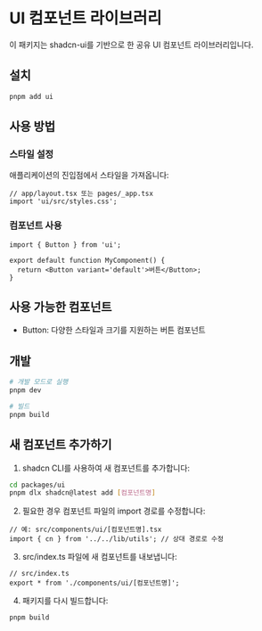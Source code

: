 # UI 컴포넌트 라이브러리

이 패키지는 shadcn-ui를 기반으로 한 공유 UI 컴포넌트 라이브러리입니다.

## 설치

```bash
pnpm add ui
```

## 사용 방법

### 스타일 설정

애플리케이션의 진입점에서 스타일을 가져옵니다:

```tsx
// app/layout.tsx 또는 pages/_app.tsx
import 'ui/src/styles.css';
```

### 컴포넌트 사용

```tsx
import { Button } from 'ui';

export default function MyComponent() {
  return <Button variant='default'>버튼</Button>;
}
```

## 사용 가능한 컴포넌트

- Button: 다양한 스타일과 크기를 지원하는 버튼 컴포넌트

## 개발

```bash
# 개발 모드로 실행
pnpm dev

# 빌드
pnpm build
```

## 새 컴포넌트 추가하기

1. shadcn CLI를 사용하여 새 컴포넌트를 추가합니다:

```bash
cd packages/ui
pnpm dlx shadcn@latest add [컴포넌트명]
```

2. 필요한 경우 컴포넌트 파일의 import 경로를 수정합니다:

```tsx
// 예: src/components/ui/[컴포넌트명].tsx
import { cn } from '../../lib/utils'; // 상대 경로로 수정
```

3. src/index.ts 파일에 새 컴포넌트를 내보냅니다:

```tsx
// src/index.ts
export * from './components/ui/[컴포넌트명]';
```

4. 패키지를 다시 빌드합니다:

```bash
pnpm build
```
